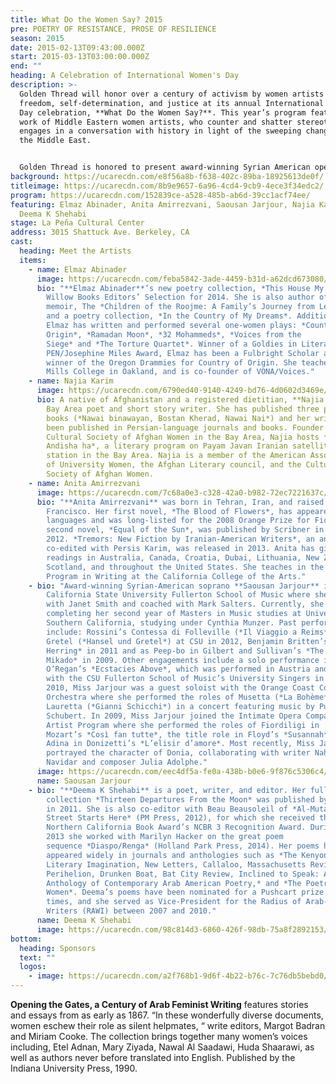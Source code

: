 ```yaml
---
title: What Do the Women Say? 2015
pre: POETRY OF RESISTANCE, PROSE OF RESILIENCE
season: 2015
date: 2015-02-13T09:43:00.000Z
start: 2015-03-13T03:00:00.000Z
end: ""
heading: A Celebration of International Women's Day
description: >-
  Golden Thread will honor over a century of activism by women artists for
  freedom, self-determination, and justice at its annual International Women’s
  Day celebration, **What Do the Women Say?**. This year’s program features the
  work of Middle Eastern women artists, who counter and shatter stereotypes, and
  engages in a conversation with history in light of the sweeping changes across
  the Middle East. 


  Golden Thread is honored to present award-winning Syrian American opera singer **[Saousan Jarjour](https://web.archive.org/web/20170927054719/http://saousanjarjour.com/)**‘s Bay Area debut featuring new work by Nahal Navidar (New Threads 2014) and composer Julia Adolphe, as well as Syrian folk songs. Early 20th-century writings by women from Iraq, Tunisia, and Algeria selected from the anthology, Opening the Gates, A Century of Arab Feminist Writing, will be presented alongside readings in English and Persian by leading Bay Area poets and authors: **[Elmaz Abinader](https://web.archive.org/web/20170927054719/http://www.elmazabinader.com/)** (*This House, My Bones*), **[Anita Amirrezvani](https://web.archive.org/web/20170927054719/http://anitaamirrezvani.com/)** (*The Blood of Flowers*, *Equal to the Sun*), Najia Karim, and **[Deema Shehabi](https://web.archive.org/web/20170927054719/http://imeu.org/article/deema-shehabi-poet-and-editor1)** (*Thirteen Departures From the Moon*). Golden Thread artistic associate Haleh Hatami will facilitate a conversation with the artists following the presentations.
background: https://ucarecdn.com/e8f56a8b-f638-402c-89ba-18925613de0f/
titleimage: https://ucarecdn.com/8b9e9657-6a96-4cd4-9cb9-4ece3f34edc2/
program: https://ucarecdn.com/152839ce-a528-485b-ab6d-39cc1acf74ee/
featuring: Elmaz Abinader, Anita Amirrezvani, Saousan Jarjour, Najia Karim and
  Deema K Shehabi
stage: La Peña Cultural Center
address: 3015 Shattuck Ave. Berkeley, CA
cast:
  heading: Meet the Artists
  items:
    - name: Elmaz Abinader
      image: https://ucarecdn.com/feba5842-3ade-4459-b31d-a62dcd673080/
      bio: "**Elmaz Abinader**’s new poetry collection, *This House My Bones*, is the
        Willow Books Editors’ Selection for 2014. She is also author of a
        memoir, The *Children of the Roojme: A Family’s Journey from Lebanon*,
        and a poetry collection, *In the Country of My Dreams*. Additionally,
        Elmaz has written and performed several one-women plays: *Country of
        Origin*, *Ramadan Moon*, *32 Mohammeds*, *Voices from the
        Siege* and *The Torture Quartet*. Winner of a Goldies in Literature, a
        PEN/Josephine Miles Award, Elmaz has been a Fulbright Scholar and the
        winner of the Oregon Drammies for Country of Origin. She teaches at
        Mills College in Oakland, and is co-founder of VONA/Voices."
    - name: Najia Karim
      image: https://ucarecdn.com/6790ed40-9140-4249-bd76-4d0602d3469e/
      bio: A native of Afghanistan and a registered dietitian, **Najia Karim** is a
        Bay Area poet and short story writer. She has published three poetry
        books (*Nawai binawayan, Bostan Kherad, Nawai Nai*) and her writing has
        been published in Persian-language journals and books. Founder of the
        Cultural Society of Afghan Women in the Bay Area, Najia hosts *Gulzar
        Andisha ha*, a literary program on Payam Javan Iranian satellite TV
        station in the Bay Area. Najia is a member of the American Association
        of University Women, the Afghan Literary council, and the Cultural
        Society of Afghan Women.
    - name: Anita Amirrezvani
      image: https://ucarecdn.com/7c68a0e3-c328-42a0-b982-72ec7221637c/
      bio: "**Anita Amirrezvani** was born in Tehran, Iran, and raised in San
        Francisco. Her first novel, *The Blood of Flowers*, has appeared in 31
        languages and was long-listed for the 2008 Orange Prize for Fiction. Her
        second novel, *Equal of the Sun*, was published by Scribner in
        2012. *Tremors: New Fiction by Iranian-American Writers*, an anthology
        co-edited with Persis Karim, was released in 2013. Anita has given book
        readings in Australia, Canada, Croatia, Dubai, Lithuania, New Zealand,
        Scotland, and throughout the United States. She teaches in the MFA
        Program in Writing at the California College of the Arts."
    - bio: "Award-winning Syrian-American soprano **Saousan Jarjour** is a graduate of
        California State University Fullerton School of Music where she studied
        with Janet Smith and coached with Mark Salters. Currently, she is
        completing her second year of Masters in Music studies at University of
        Southern California, studying under Cynthia Munzer. Past performances
        include: Rossini’s Contessa di Folleville (*Il Viaggio a Reims*) at USC,
        Gretel (*Hansel und Gretel*) at CSU in 2012, Benjamin Britten’s *Albert
        Herring* in 2011 and as Peep-bo in Gilbert and Sullivan’s *The
        Mikado* in 2009. Other engagements include a solo performance in Tarik
        O’Regan’s *Ecstacies Above*, which was performed in Austria and Germany
        with the CSU Fullerton School of Music’s University Singers in 2012. In
        2010, Miss Jarjour was a guest soloist with the Orange Coast College
        Orchestra where she performed the roles of Musetta (*La Bohème*) and
        Lauretta (*Gianni Schicchi*) in a concert featuring music by Puccini and
        Schubert. In 2009, Miss Jarjour joined the Intimate Opera Company Young
        Artist Program where she performed the roles of Fiordiligi in
        Mozart’s *Così fan tutte*, the title role in Floyd’s *Susannah*, and
        Adina in Donizetti’s *L’elisir d’amore*. Most recently, Miss Jarjour
        portrayed the character of Donia, collaborating with writer Nahal
        Navidar and composer Julia Adolphe."
      image: https://ucarecdn.com/eec4df5a-fe0a-438b-b0e6-9f876c5306c4/
      name: Saousan Jarjour
    - bio: "**Deema K Shehabi** is a poet, writer, and editor. Her full
        collection *Thirteen Departures From the Moon* was published by Press 53
        in 2011. She is also co-editor with Beau Beausoleil of *Al-Mutanabbi
        Street Starts Here* (PM Press, 2012), for which she received the
        Northern California Book Award’s NCBR 3 Recognition Award. During 2009 –
        2013 she worked with Marilyn Hacker on the great poem
        sequence *Diaspo/Renga* (Holland Park Press, 2014). Her poems have
        appeared widely in journals and anthologies such as *The Kenyon Review,
        Literary Imagination, New Letters, Callaloo, Massachusetts Review,
        Perihelion, Drunken Boat, Bat City Review, Inclined to Speak: An
        Anthology of Contemporary Arab American Poetry,* and *The Poetry of Arab
        Women*. Deema’s poems have been nominated for a Pushcart prize four
        times, and she served as Vice-President for the Radius of Arab-American
        Writers (RAWI) between 2007 and 2010."
      name: Deema K Shehabi
      image: https://ucarecdn.com/98c814d3-6860-426f-98db-75a8f2892153/
bottom:
  heading: Sponsors
  text: ""
  logos:
    - image: https://ucarecdn.com/a2f768b1-9d6f-4b22-b76c-7c76db5bebd0/
---
```

**Opening the Gates, a Century of Arab Feminist Writing** features stories and essays from as early as 1867. “In these wonderfully diverse documents, women eschew their role as silent helpmates, “ write editors, Margot Badran and Miriam Cooke. The collection brings together many women’s voices including, Etel Adnan, Mary Ziyada, Nawal Al Saadawi, Huda Shaarawi, as well as authors never before translated into English. Published by the Indiana University Press, 1990.